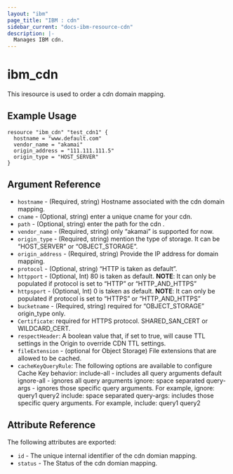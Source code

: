 ```yaml
---
layout: "ibm"
page_title: "IBM : cdn"
sidebar_current: "docs-ibm-resource-cdn"
description: |-
  Manages IBM cdn.
---
```


# ibm\_cdn

This iresource is used to order a cdn domain mapping.

## Example Usage

```hcl
resource "ibm_cdn" "test_cdn1" {
  hostname = "www.default.com"
  vendor_name = "akamai"
  origin_address = "111.111.111.5"
  origin_type = "HOST_SERVER"
}
```

## Argument Reference

* `hostname` - (Required,  string) Hostname associated with the cdn domain mapping.
* `cname` - (Optional,  string) enter a unique cname for your cdn.
* `path` - (Optional,  string) enter the path for the cdn .
* `vendor_name` - (Required,  string) only “akamai” is supported for now.
* `origin_type` - (Required,  string) mention the type of storage. It can be “HOST_SERVER” or “OBJECT_STORAGE”.
* `origin_address` - (Required,  string) Provide the IP address for domain mapping.
* `protocol` - (Optional, string) “HTTP is taken as default”.
* `httpport` - (Optional, Int) 80 is taken as default. **NOTE**: It can only be populated if protocol is set to “HTTP” or “HTTP_AND_HTTPS”
* `httpsport` - (Optional, Int) 0 is taken as default. **NOTE**: It can only be populated if protocol is set to “HTTPS” or “HTTP_AND_HTTPS”
* `bucketname` - (Required, string) required for “OBJECT_STORAGE” origin_type only.
* `Certificate`: required for HTTPS protocol. SHARED_SAN_CERT or WILDCARD_CERT.
* `respectHeader`: A boolean value that, if set to true, will cause TTL settings in the Origin to override CDN TTL settings.
* `fileExtension` - (optional for Object Storage) File extensions that are allowed to be cached.
* `cacheKeyQueryRule`: The following options are available to configure Cache Key behavior:
    include-all - includes all query arguments default
    ignore-all - ignores all query arguments
    ignore: space separated query-args - ignores those specific query arguments. For example, ignore: query1 query2
    include: space separated query-args: includes those specific query arguments. For example, include: query1 query2

## Attribute Reference

The following attributes are exported:

* `id` - The unique internal identifier of the cdn domian mapping.
* `status` - The Status of the cdn domian mapping.